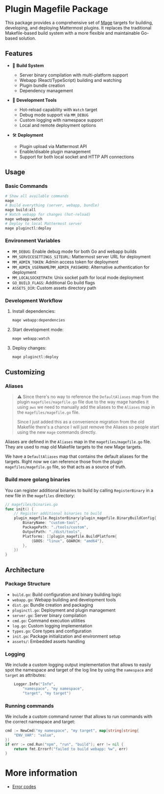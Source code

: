 # Plugin Magefile Package

This package provides a comprehensive set of [Mage](https://magefile.org/) targets for building, developing, and deploying Mattermost plugins. It replaces the traditional Makefile-based build system with a more flexible and maintainable Go-based solution.

## Features

- 🔨 **Build System**
  - Server binary compilation with multi-platform support
  - Webapp (React/TypeScript) building and watching
  - Plugin bundle creation
  - Dependency management

- 🚀 **Development Tools**
  - Hot-reload capability with `Watch` target
  - Debug mode support via `MM_DEBUG`
  - Custom logging with namespace support
  - Local and remote deployment options

- 🛠️ **Deployment**
  - Plugin upload via Mattermost API
  - Enable/disable plugin management
  - Support for both local socket and HTTP API connections

## Usage

### Basic Commands

```bash
# Show all available commands
mage
# Build everything (server, webapp, bundle)
mage build:all
# Watch webapp for changes (hot-reload)
mage webapp:watch
# Deploy to local Mattermost server
mage pluginctl:deploy
```

### Environment Variables

- `MM_DEBUG`: Enable debug mode for both Go and webapp builds
- `MM_SERVICESETTINGS_SITEURL`: Mattermost server URL for deployment
- `MM_ADMIN_TOKEN`: Admin access token for deployment
- `MM_ADMIN_USERNAME`/`MM_ADMIN_PASSWORD`: Alternative authentication for deployment
- `MM_LOCALSOCKETPATH`: Unix socket path for local mode deployment
- `GO_BUILD_FLAGS`: Additional Go build flags
- `ASSETS_DIR`: Custom assets directory path

### Development Workflow

1. Install dependencies:
   ```bash
   mage webapp:dependencies
   ```

2. Start development mode:
   ```bash
   mage webapp:watch
   ```

3. Deploy changes:
   ```bash
   mage pluginctl:deploy
   ```

## Customizing

### Aliases

> :warning: Since there's no way to reference the `DefaultAliases` map from the plugin `magefiles/magefile.go` file due to the way mage handles it using `aws` we need to manually add the aliases to the `Aliases` map in the `magefiles/magefile.go` file.
> 
> Since I just added this as a convenience migration from the old Makefile there's a chance I will just remove the Aliases so people start using the new `mage` commands directly.

Aliases are defined in the `Aliases` map in the `magefiles/magefile.go` file. They are used to map old Makefile targets to the new Mage targets.

We have a `DefaultAliases` map that contains the default aliases for the targets. Right now we can reference those from the plugin `magefiles/magefile.go` file, so that acts as a source of truth.

### Build more golang binaries

You can register additional binaries to build by calling `RegisterBinary` in a new file in the `magefiles` directory:

```go
// magefiles/binaries.go
func init() {
    // Register additional binaries to build
    plugin_magefile.RegisterBinary(plugin_magefile.BinaryBuildConfig{
        BinaryName: "custom-tool",
        PackagePath: "./tools/custom",
        OutputPath: "./dist/tools",
        Platforms: []plugin_magefile.BuildPlatform{
            {GOOS: "linux", GOARCH: "amd64"},
        },
    })
}
```

## Architecture

### Package Structure

- `build.go`: Build configuration and binary building logic
- `webapp.go`: Webapp building and development tools
- `dist.go`: Bundle creation and packaging
- `pluginctl.go`: Deployment and plugin management
- `server.go`: Server binary compilation
- `cmd.go`: Command execution utilities
- `log.go`: Custom logging implementation
- `types.go`: Core types and configuration
- `init.go`: Package initialization and environment setup
- `assets/`: Embedded assets handling

### Logging

We include a custom logging output implementation that allows to easily spot the namespace and target of the log line by using the `namespace` and `target` as attributes:

```go
	Logger.Info("Info",
		"namespace", "my namespace",
		"target", "my target")
```

### Running commands

We include a custom command runner that allows to run commands with the correct namespace and target:

```go
cmd := NewCmd("my namespace", "my target", map[string]string{
    "ENV_VAR": "value",
})
if err := cmd.Run("npm", "run", "build"); err != nil {
    return fmt.Errorf("failed to build webapp: %w", err)
}
```

# More information

- [Error codes](ERROR_CODES.md)